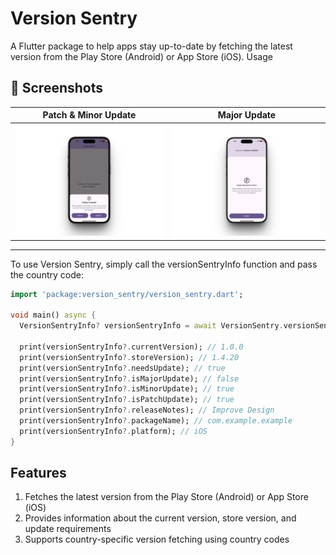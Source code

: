 Version Sentry 
================
A Flutter package to help apps stay up-to-date by fetching the latest version from the Play Store (Android) or App Store (iOS).
Usage


## 📱 Screenshots


| Patch & Minor Update | Major Update |
|---------------------|--------------|
| ![patch_update](https://raw.githubusercontent.com/abubakar955786/version_sentry/main/screenshots/patch_update.png) | ![major_update](https://raw.githubusercontent.com/abubakar955786/version_sentry/main/screenshots/major_update.png) |







-----
To use Version Sentry, simply call the versionSentryInfo function and pass the country code:

```dart
import 'package:version_sentry/version_sentry.dart';

void main() async {
  VersionSentryInfo? versionSentryInfo = await VersionSentry.versionSentryInfo(countryCode: 'in');

  print(versionSentryInfo?.currentVersion); // 1.0.0
  print(versionSentryInfo?.storeVersion); // 1.4.20
  print(versionSentryInfo?.needsUpdate); // true
  print(versionSentryInfo?.isMajorUpdate); // false
  print(versionSentryInfo?.isMinorUpdate); // true
  print(versionSentryInfo?.isPatchUpdate); // true
  print(versionSentryInfo?.releaseNotes); // Improve Design
  print(versionSentryInfo?.packageName); // com.example.example
  print(versionSentryInfo?.platform); // iOS
}
```

Features
--------
1. Fetches the latest version from the Play Store (Android) or App Store (iOS)
2. Provides information about the current version, store version, and update requirements
3. Supports country-specific version fetching using country codes

